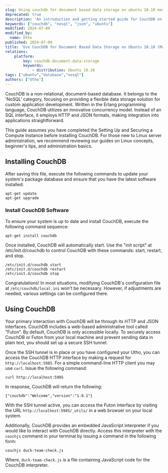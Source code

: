 ```yaml
---
slug: Using couchdb for document based data storage on ubuntu 10.10 maverick
deprecated: true
description: 'An introduction and getting started guide for CouchDB on Ubuntu 10.10 (Maverick) systems.'
keywords: ["couchdb", "nosql", "json", "ubuntu"]
modified: 2024-07-09
modified_by:
  name: Utho
published: 2024-07-09
title: 'Use CouchDB for Document Based Data Storage on Ubuntu 10.10 (Maverick)'
relations:
    platform:
        key: couchdb-document-data-storage
        keywords:
            - distribution: Ubuntu 10.10
tags: ["ubuntu","database","nosql"]
authors: ["Utho"]
---
```


CouchDB is a non-relational, document-based database. It belongs to the 'NoSQL' category, focusing on providing a flexible data storage solution for custom application development. Written in the Erlang programming language, CouchDB utilizes an innovative concurrency model. Instead of an SQL interface, it employs HTTP and JSON formats, making integration into applications straightforward.

This guide assumes you have completed the Setting Up and Securing a Compute Instance before installing CouchDB. For those new to Linux server administration, we recommend reviewing our guides on Linux concepts, beginner's tips, and administration basics.

## Installing CouchDB

After saving this file, execute the following commands to update your system's package database and ensure that you have the latest software installed:

    apt-get update
    apt-get upgrade

### Install CouchDB Software

To ensure your system is up to date and install CouchDB, execute the following command sequence:

    apt-get install couchdb

Once installed, CouchDB will automatically start. Use the "init script" at /etc/init.d/couchdb to control CouchDB with these commands: start, restart, and stop.

    /etc/init.d/couchdb start
    /etc/init.d/couchdb restart
    /etc/init.d/couchdb stop

Congratulations! In most situations, modifying CouchDB's configuration file at `/etc/couchdb/local.ini` won't be necessary. However, if adjustments are needed, various settings can be configured there.

## Using CouchDB

Your primary interaction with CouchDB will be through its HTTP and JSON interfaces. CouchDB includes a web-based administrative tool called "Futon". By default, CouchDB is only accessible locally. To securely access CouchDB or Futon from your local machine and prevent sending data in plain text, you should set up a secure SSH tunnel.

Once the SSH tunnel is in place or you have configured your Utho, you can access the CouchDB HTTP interface by making a request for `http://localhost:5985`. For a simple command-line HTTP client you may use `curl`. Issue the following command:

    curl http://localhost:5985

In response, CouchDB will return the following:

    {"couchdb":"Welcome","version":"1.0.1"}

With the SSH tunnel active, you can access the Futon interface by visiting the URL `http://localhost:5985/_utils/` in a web browser on your local system.

Additionally, CouchDB provides an embedded JavaScript interpreter if you would like to interact with CouchDB directly. Access this interpreter with the `couchjs` command in your terminal by issuing a command in the following form:

    couchjs duck-team-check.js

Where, `duck-team-check.js` is a file containing JavaScript code for the CouchDB interpreter.



